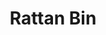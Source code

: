 ---
title: "Rattan Bin"
image: "/img/product/3.jpg"
description: "Chiếc sọt này được làm thủ công từ tre"
draft: false
---